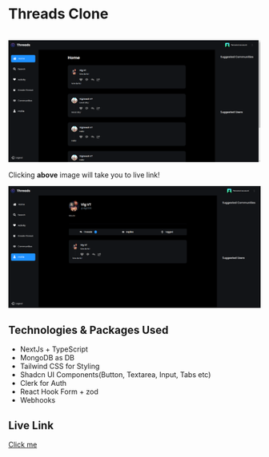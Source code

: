 <h1>Threads Clone</h1>

<br />
    <a href="https://threads-clone-6qwqo5wb8-vigtirakapadi18s-projects.vercel.app/" target="_blank">
     <img src="./public/Screenshot from 2024-12-28 17-42-05.png" alt="Home Page">
    </a>
<br />
<p>Clicking <b>above</b> image will take you to live link!</p>

 <img src="./public/Screenshot from 2024-12-28 17-41-55.png" alt="Home Page">

<h2>Technologies & Packages Used</h2>
<ul>
    <li>NextJs + TypeScript</li>
    <li>MongoDB as DB</li>
    <li>Tailwind CSS for Styling</li>
    <li>Shadcn UI Components(Button, Textarea, Input, Tabs etc)</li>
    <li>Clerk for Auth</li>
    <li>React Hook Form + zod</li>
    <li>Webhooks</li>
</ul>

<h2>Live Link</h2>
<a href="https://threads-clone-6qwqo5wb8-vigtirakapadi18s-projects.vercel.app/">Click me</a>
